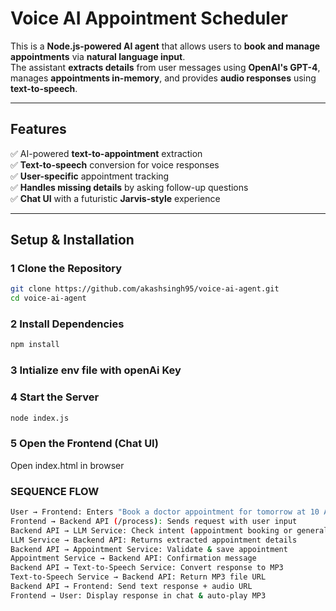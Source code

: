 #  Voice AI Appointment Scheduler  

This is a **Node.js-powered AI agent** that allows users to **book and manage appointments** via **natural language input**.  
The assistant **extracts details** from user messages using **OpenAI's GPT-4**, manages **appointments in-memory**, and provides **audio responses** using **text-to-speech**.

---

##  Features  
✅ AI-powered **text-to-appointment** extraction  
✅ **Text-to-speech** conversion for voice responses  
✅ **User-specific** appointment tracking  
✅ **Handles missing details** by asking follow-up questions  
✅ **Chat UI** with a futuristic **Jarvis-style** experience  

---

##  Setup & Installation  

### 1 **Clone the Repository**  
```sh
git clone https://github.com/akashsingh95/voice-ai-agent.git
cd voice-ai-agent
```

### 2 **Install Dependencies**
```sh
npm install
```

### 3 **Intialize env file with openAi Key**

### 4 **Start the Server**
```sh
node index.js
```

### 5️ Open the Frontend (Chat UI)
Open index.html in browser



### SEQUENCE FLOW
```sh
User → Frontend: Enters "Book a doctor appointment for tomorrow at 10 AM online"
Frontend → Backend API (/process): Sends request with user input
Backend API → LLM Service: Check intent (appointment booking or general query)
LLM Service → Backend API: Returns extracted appointment details
Backend API → Appointment Service: Validate & save appointment
Appointment Service → Backend API: Confirmation message
Backend API → Text-to-Speech Service: Convert response to MP3
Text-to-Speech Service → Backend API: Return MP3 file URL
Backend API → Frontend: Send text response + audio URL
Frontend → User: Display response in chat & auto-play MP3
```






